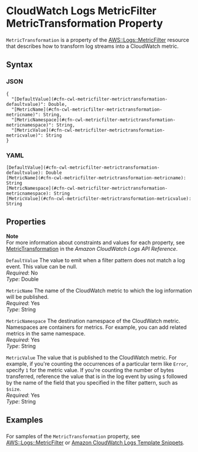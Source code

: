 # CloudWatch Logs MetricFilter MetricTransformation Property<a name="aws-properties-logs-metricfilter-metrictransformation"></a>

`MetricTransformation` is a property of the [AWS::Logs::MetricFilter](aws-resource-logs-metricfilter.md) resource that describes how to transform log streams into a CloudWatch metric\.

## Syntax<a name="w4ab1c21c10c63c51c17b5"></a>

### JSON<a name="aws-properties-logs-metricfilter-metrictransformation-syntax.json"></a>

```
{
  "[DefaultValue](#cfn-cwl-metricfilter-metrictransformation-defaultvalue)": Double,    
  "[MetricName](#cfn-cwl-metricfilter-metrictransformation-metricname)": String,
  "[MetricNamespace](#cfn-cwl-metricfilter-metrictransformation-metricnamespace)": String,
  "[MetricValue](#cfn-cwl-metricfilter-metrictransformation-metricvalue)": String
}
```

### YAML<a name="aws-properties-logs-metricfilter-metrictransformation-syntax.yaml"></a>

```
[DefaultValue](#cfn-cwl-metricfilter-metrictransformation-defaultvalue): Double
[MetricName](#cfn-cwl-metricfilter-metrictransformation-metricname): String
[MetricNamespace](#cfn-cwl-metricfilter-metrictransformation-metricnamespace): String
[MetricValue](#cfn-cwl-metricfilter-metrictransformation-metricvalue): String
```

## Properties<a name="w4ab1c21c10c63c51c17b7"></a>

**Note**  
For more information about constraints and values for each property, see [MetricTransformation](https://docs.aws.amazon.com/AmazonCloudWatchLogs/latest/APIReference/API_MetricTransformation.html) in the *Amazon CloudWatch Logs API Reference*\.

`DefaultValue`  <a name="cfn-cwl-metricfilter-metrictransformation-defaultvalue"></a>
The value to emit when a filter pattern does not match a log event\. This value can be null\.  
*Required*: No  
*Type*: Double

`MetricName`  <a name="cfn-cwl-metricfilter-metrictransformation-metricname"></a>
The name of the CloudWatch metric to which the log information will be published\.  
*Required*: Yes  
*Type*: String

`MetricNamespace`  <a name="cfn-cwl-metricfilter-metrictransformation-metricnamespace"></a>
The destination namespace of the CloudWatch metric\. Namespaces are containers for metrics\. For example, you can add related metrics in the same namespace\.  
*Required*: Yes  
*Type*: String

`MetricValue`  <a name="cfn-cwl-metricfilter-metrictransformation-metricvalue"></a>
The value that is published to the CloudWatch metric\. For example, if you're counting the occurrences of a particular term like `Error`, specify `1` for the metric value\. If you're counting the number of bytes transferred, reference the value that is in the log event by using `$` followed by the name of the field that you specified in the filter pattern, such as `$size`\.  
*Required*: Yes  
*Type*: String

## Examples<a name="w4ab1c21c10c63c51c17b9"></a>

### <a name="w4ab1c21c10c63c51c17b9b2"></a>

For samples of the `MetricTransformation` property, see [AWS::Logs::MetricFilter](aws-resource-logs-metricfilter.md) or [Amazon CloudWatch Logs Template Snippets](quickref-cloudwatchlogs.md)\.
